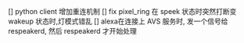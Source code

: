 [] python client 增加重连机制
[] fix pixel_ring 在 speek 状态时突然打断变 wakeup 状态时,灯模式错乱
[] alexa在连接上 AVS 服务时, 发一个信号给 respeakerd, 然后 respeakerd 才开始处理